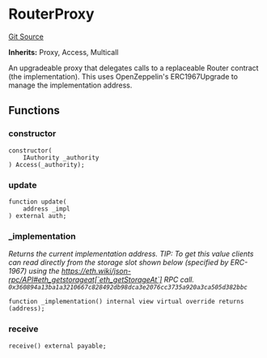 # RouterProxy
[Git Source](https://github.com/GMX-Blueberry-Club/puppet-contracts/blob/5895883d384bd97e4c9ce86357488a3f0b4cf07b/src/RouterProxy.sol)

**Inherits:**
Proxy, Access, Multicall

An upgradeable proxy that delegates calls to a replaceable Router
contract (the implementation). This uses OpenZeppelin's ERC1967Upgrade
to manage the implementation address.


## Functions
### constructor


```solidity
constructor(
    IAuthority _authority
) Access(_authority);
```

### update


```solidity
function update(
    address _impl
) external auth;
```

### _implementation

*Returns the current implementation address.
TIP: To get this value clients can read directly from the storage slot shown below (specified by ERC-1967) using
the https://eth.wiki/json-rpc/API#eth_getstorageat[`eth_getStorageAt`] RPC call.
`0x360894a13ba1a3210667c828492db98dca3e2076cc3735a920a3ca505d382bbc`*


```solidity
function _implementation() internal view virtual override returns (address);
```

### receive


```solidity
receive() external payable;
```


